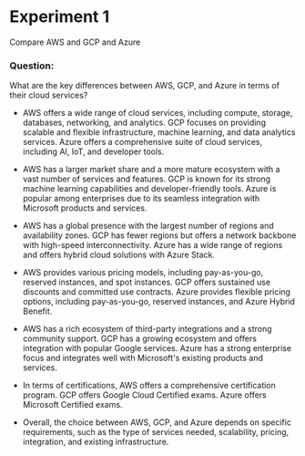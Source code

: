 # Experiment 1

Compare AWS and GCP and Azure

### Question:

What are the key differences between AWS, GCP, and Azure in terms of their cloud services?

- AWS offers a wide range of cloud services, including compute, storage, databases, networking, and analytics. GCP focuses on providing scalable and flexible infrastructure, machine learning, and data analytics services. Azure offers a comprehensive suite of cloud services, including AI, IoT, and developer tools.

- AWS has a larger market share and a more mature ecosystem with a vast number of services and features. GCP is known for its strong machine learning capabilities and developer-friendly tools. Azure is popular among enterprises due to its seamless integration with Microsoft products and services.

- AWS has a global presence with the largest number of regions and availability zones. GCP has fewer regions but offers a network backbone with high-speed interconnectivity. Azure has a wide range of regions and offers hybrid cloud solutions with Azure Stack.

- AWS provides various pricing models, including pay-as-you-go, reserved instances, and spot instances. GCP offers sustained use discounts and committed use contracts. Azure provides flexible pricing options, including pay-as-you-go, reserved instances, and Azure Hybrid Benefit.

- AWS has a rich ecosystem of third-party integrations and a strong community support. GCP has a growing ecosystem and offers integration with popular Google services. Azure has a strong enterprise focus and integrates well with Microsoft's existing products and services.

- In terms of certifications, AWS offers a comprehensive certification program. GCP offers Google Cloud Certified exams. Azure offers Microsoft Certified exams.

- Overall, the choice between AWS, GCP, and Azure depends on specific requirements, such as the type of services needed, scalability, pricing, integration, and existing infrastructure.
